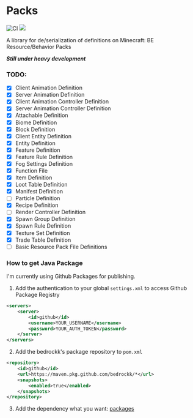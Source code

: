 # Packs
<div>
    <img src="https://github.com/bedrockk/BehaviorPacks/workflows/Java CI/badge.svg" alt="CI" />
    <a href="https://hits.seeyoufarm.com"><img src="https://hits.seeyoufarm.com/api/count/incr/badge.svg?url=https%3A%2F%2Fgithub.com%2Fbedrockk%2FBehaviorPacks&count_bg=%2339F10A&title_bg=%232F2F2F&icon=&icon_color=%23E7E7E7&title=hits&edge_flat=false"/></a>
</div>

A library for de/serialization of definitions on Minecraft: BE Resource/Behavior Packs


**_Still under heavy development_**

### TODO:

- [x] Client Animation Definition
- [x] Server Animation Definition
- [x] Client Animation Controller Definition
- [x] Server Animation Controller Definition
- [x] Attachable Definition
- [x] Biome Definition
- [x] Block Definition
- [x] Client Entity Definition
- [x] Entity Definition
- [x] Feature Definition
- [x] Feature Rule Definition
- [x] Fog Settings Definition
- [x] Function File
- [x] Item Definition
- [x] Loot Table Definition
- [x] Manifest Definition
- [ ] Particle Definition
- [x] Recipe Definition
- [ ] Render Controller Definition
- [x] Spawn Group Definition
- [x] Spawn Rule Definition
- [x] Texture Set Definition
- [x] Trade Table Definition
- [ ] Basic Resource Pack File Definitions

### How to get Java Package

I'm currently using Github Packages for publishing.

1. Add the authentication to your global `settings.xml` to access Github Package Registry
``` xml
<servers>
    <server>
        <id>github</id>
        <username>YOUR_USERNAME</username>
        <password>YOUR_AUTH_TOKEN</password>
    </server>
</servers>
```

2. Add the bedrockk's package repository to `pom.xml`
```xml
<repository>
    <id>github</id>
    <url>https://maven.pkg.github.com/bedrockk/*</url>
    <snapshots>
        <enabled>true</enabled>
    </snapshots>
</repository>
```

3. Add the dependency what you want: [packages](https://github.com/orgs/bedrockk/packages)
